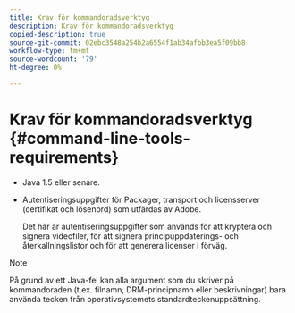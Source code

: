 ```yaml
---
title: Krav för kommandoradsverktyg
description: Krav för kommandoradsverktyg
copied-description: true
source-git-commit: 02ebc3548a254b2a6554f1ab34afbb3ea5f09bb8
workflow-type: tm+mt
source-wordcount: '79'
ht-degree: 0%

---
```


# Krav för kommandoradsverktyg {#command-line-tools-requirements}

* Java 1.5 eller senare.
* Autentiseringsuppgifter för Packager, transport och licensserver (certifikat och lösenord) som utfärdas av Adobe.

  Det här är autentiseringsuppgifter som används för att kryptera och signera videofiler, för att signera principuppdaterings- och återkallningslistor och för att generera licenser i förväg.

>[!NOTE]
>
>På grund av ett Java-fel kan alla argument som du skriver på kommandoraden (t.ex. filnamn, DRM-principnamn eller beskrivningar) bara använda tecken från operativsystemets standardteckenuppsättning.
